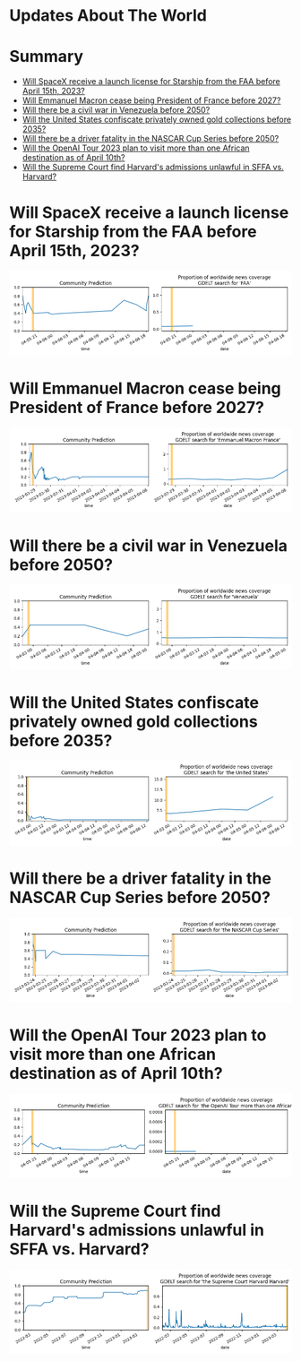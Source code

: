 
Updates About The World
=======================

Summary
=======

* [Will SpaceX receive a launch license for Starship from the FAA before April 15th, 2023?](#will-spacex-receive-a-launch-license-for-starship-from-the-faa-before-april-15th-2023)
* [Will Emmanuel Macron cease being President of France before 2027?](#will-emmanuel-macron-cease-being-president-of-france-before-2027)
* [Will there be a civil war in Venezuela before 2050?](#will-there-be-a-civil-war-in-venezuela-before-2050)
* [Will the United States confiscate privately owned gold collections before 2035?](#will-the-united-states-confiscate-privately-owned-gold-collections-before-2035)
* [Will there be a driver fatality in the NASCAR Cup Series before 2050?](#will-there-be-a-driver-fatality-in-the-nascar-cup-series-before-2050)
* [Will the OpenAI Tour 2023 plan to visit more than one African destination as of April 10th?](#will-the-openai-tour-2023-plan-to-visit-more-than-one-african-destination-as-of-april-10th)
* [Will the Supreme Court find Harvard's admissions unlawful in SFFA vs. Harvard?](#will-the-supreme-court-find-harvards-admissions-unlawful-in-sffa-vs-harvard)

# Will SpaceX receive a launch license for Starship from the FAA before April 15th, 2023?


![Starship Launch License before Apr 15, 2023?](assets/03.png)
# Will Emmanuel Macron cease being President of France before 2027?


![Macron no longer President before 2027?](assets/04.png)
# Will there be a civil war in Venezuela before 2050?


![Venezuelan Civil War](assets/05.png)
# Will the United States confiscate privately owned gold collections before 2035?


![US Gold Confiscation before 2035](assets/06.png)
# Will there be a driver fatality in the NASCAR Cup Series before 2050?


![NASCAR Fatality before 2050](assets/07.png)
# Will the OpenAI Tour 2023 plan to visit more than one African destination as of April 10th?


![OpenAI Tour 2023 to >1 African City?](assets/08.png)
# Will the Supreme Court find Harvard's admissions unlawful in SFFA vs. Harvard?


![SCOTUS Rules Harvard's Admissions Unlawful](assets/09.png)
